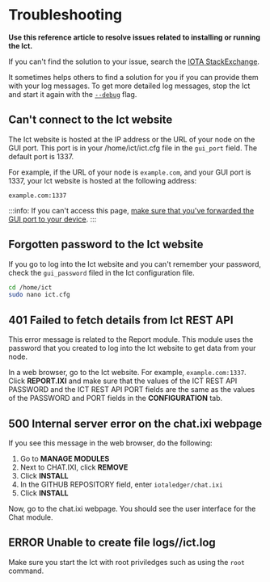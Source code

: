 # Troubleshooting

**Use this reference article to resolve issues related to installing or running the Ict.**

If you can't find the solution to your issue, search the [IOTA StackExchange](https://iota.stackexchange.com/).

It sometimes helps others to find a solution for you if you can provide them with your log messages. To get more detailed log messages, stop the Ict and start it again with the [`--debug`](../references/command-line-flags.md) flag.

## Can't connect to the Ict website

The Ict website is hosted at the IP address or the URL of your node on the GUI port. This port is in your /home/ict/ict.cfg file in the `gui_port` field. The default port is 1337.

For example, if the URL of your node is `example.com`, and your GUI port is 1337, your Ict website is hosted at the following address:

```
example.com:1337
```

:::info:
If you can't access this page, [make sure that you've forwarded the GUI port to your device](root://general/0.1/how-to-guides/expose-your-device.md).
:::

## Forgotten password to the Ict website

If you go to log into the Ict website and you can't remember your password, check the `gui_password` filed in the Ict configuration file.

```bash
cd /home/ict
sudo nano ict.cfg
```

## 401 Failed to fetch details from Ict REST API

This error message is related to the Report module. This module uses the password that you created to log into the Ict website to get data from your node.

In a web browser, go to the Ict website. For example, `example.com:1337`. Click **REPORT.IXI** and make sure that the values of the ICT REST API PASSWORD and the ICT REST API PORT fields are the same as the values of the PASSWORD and PORT fields in the **CONFIGURATION** tab.

## 500 Internal server error on the chat.ixi webpage

If you see this message in the web browser, do the following:

1. Go to **MANAGE MODULES**
2. Next to CHAT.IXI, click **REMOVE** 
3. Click **INSTALL**
4. In the GITHUB REPOSITORY field, enter `iotaledger/chat.ixi`
5. Click **INSTALL**

Now, go to the chat.ixi webpage. You should see the user interface for the Chat module.

## ERROR Unable to create file logs//ict.log

Make sure you start the Ict with root priviledges such as using the `root` command.

